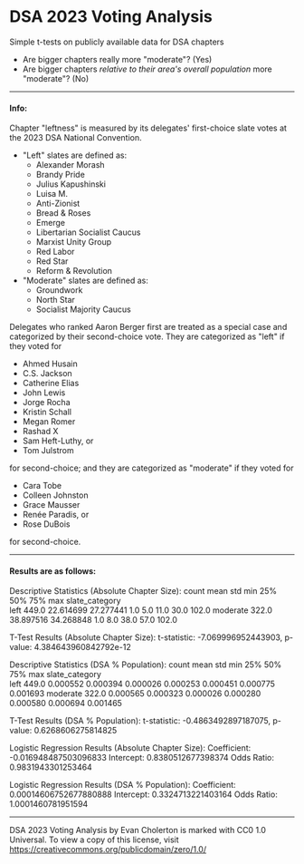 # DSA 2023 Voting Analysis
Simple t-tests on publicly available data for DSA chapters

- Are bigger chapters really more "moderate"? (Yes)
- Are bigger chapters *relative to their area's overall population* more "moderate"? (No)

---

#### Info:

Chapter "leftness" is measured by its delegates' first-choice slate votes at the 2023 DSA National Convention.

- "Left" slates are defined as:
   - Alexander Morash
   - Brandy Pride
   - Julius Kapushinski
   - Luisa M.
   - Anti-Zionist
   - Bread & Roses
   - Emerge
   - Libertarian Socialist Caucus
   - Marxist Unity Group
   - Red Labor
   - Red Star
   - Reform & Revolution
- "Moderate" slates are defined as:
   - Groundwork
   - North Star
   - Socialist Majority Caucus

Delegates who ranked Aaron Berger first are treated as a special case and categorized by their second-choice vote. They are categorized as "left" if they voted for 
- Ahmed Husain
- C.S. Jackson
- Catherine Elias
- John Lewis
- Jorge Rocha
- Kristin Schall
- Megan Romer
- Rashad X
- Sam Heft-Luthy, or
- Tom Julstrom

for second-choice; and they are categorized as "moderate" if they voted for
- Cara Tobe
- Colleen Johnston
- Grace Mausser
- Renée Paradis, or
- Rose DuBois

for second-choice.

---

#### Results are as follows:

Descriptive Statistics (Absolute Chapter Size):
                count       mean        std  min  25%   50%   75%    max
slate_category                                                          
left            449.0  22.614699  27.277441  1.0  5.0  11.0  30.0  102.0
moderate        322.0  38.897516  34.268848  1.0  8.0  38.0  57.0  102.0

T-Test Results (Absolute Chapter Size):
t-statistic: -7.069996952443903, p-value: 4.384643960842792e-12

Descriptive Statistics (DSA % Population):
                count      mean       std       min       25%       50%       75%       max
slate_category                                                                             
left            449.0  0.000552  0.000394  0.000026  0.000253  0.000451  0.000775  0.001693
moderate        322.0  0.000565  0.000323  0.000026  0.000280  0.000580  0.000694  0.001465

T-Test Results (DSA % Population):
t-statistic: -0.4863492897187075, p-value: 0.6268606275814825

Logistic Regression Results (Absolute Chapter Size):
Coefficient: -0.016948487503096833
Intercept: 0.8380512677398374
Odds Ratio: 0.9831943301253464

Logistic Regression Results (DSA % Population):
Coefficient: 0.00014606752677880888
Intercept: 0.3324713221403164
Odds Ratio: 1.0001460781951594

---

DSA 2023 Voting Analysis by Evan Cholerton is marked with CC0 1.0 Universal. To view a copy of this license, visit https://creativecommons.org/publicdomain/zero/1.0/
